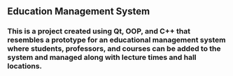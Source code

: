 ## Education Management System
### This is a project created using Qt, OOP, and C++ that resembles a prototype for an educational management system where students, professors, and courses can be added to the system and managed along with lecture times and hall locations.
